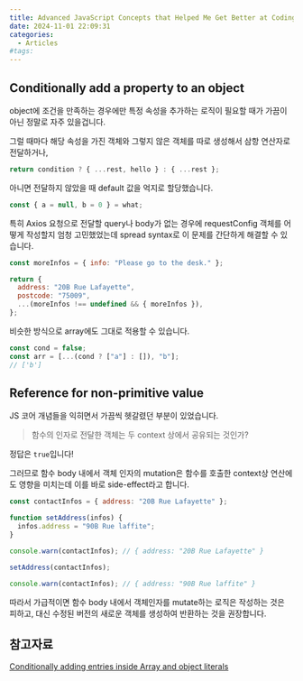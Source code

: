 ```yaml
---
title: Advanced JavaScript Concepts that Helped Me Get Better at Coding
date: 2024-11-01 22:09:31
categories:
  - Articles
#tags:
---
```

## Conditionally add a property to an object

object에 조건을 만족하는 경우에만 특정 속성을 추가하는 로직이 필요할 때가 가끔이 아닌 정말로 자주 있을겁니다.

그럴 때마다 해당 속성을 가진 객체와 그렇지 않은 객체를 따로 생성해서 삼항 연산자로 전달하거나,

```js
return condition ? { ...rest, hello } : { ...rest };
```

아니면 전달하지 않았을 때 default 값을 억지로 할당했습니다.

```js
const { a = null, b = 0 } = what;
```

특히 Axios 요청으로 전달할 query나 body가 없는 경우에 requestConfig 객체를 어떻게 작성할지 엄청 고민했었는데 spread syntax로 이 문제를 간단하게 해결할 수 있습니다.

```js
const moreInfos = { info: "Please go to the desk." };

return {
  address: "20B Rue Lafayette",
  postcode: "75009",
  ...(moreInfos !== undefined && { moreInfos }),
};
```

비슷한 방식으로 array에도 그대로 적용할 수 있습니다.

```js
const cond = false;
const arr = [...(cond ? ["a"] : []), "b"];
// ['b']
```

## Reference for non-primitive value

JS 코어 개념들을 익히면서 가끔씩 헷갈렸던 부분이 있었습니다.

> 함수의 인자로 전달한 객체는 두 context 상에서 공유되는 것인가?

정답은 `true`입니다!

그러므로 함수 body 내에서 객체 인자의 mutation은 함수를 호출한 context상 연산에도 영향을 미치는데 이를 바로 side-effect라고 합니다.

```js
const contactInfos = { address: "20B Rue Lafayette" };

function setAddress(infos) {
  infos.address = "90B Rue laffite";
}

console.warn(contactInfos); // { address: "20B Rue Lafayette" }

setAddress(contactInfos);

console.warn(contactInfos); // { address: "90B Rue laffite" }
```

따라서 가급적이면 함수 body 내에서 객체인자를 mutate하는 로직은 작성하는 것은 피하고, 대신 수정된 버전의 새로운 객체를 생성하여 반환하는 것을 권장합니다.

## 참고자료

[Conditionally adding entries inside Array and object literals](https://2ality.com/2017/04/conditional-literal-entries.html)
